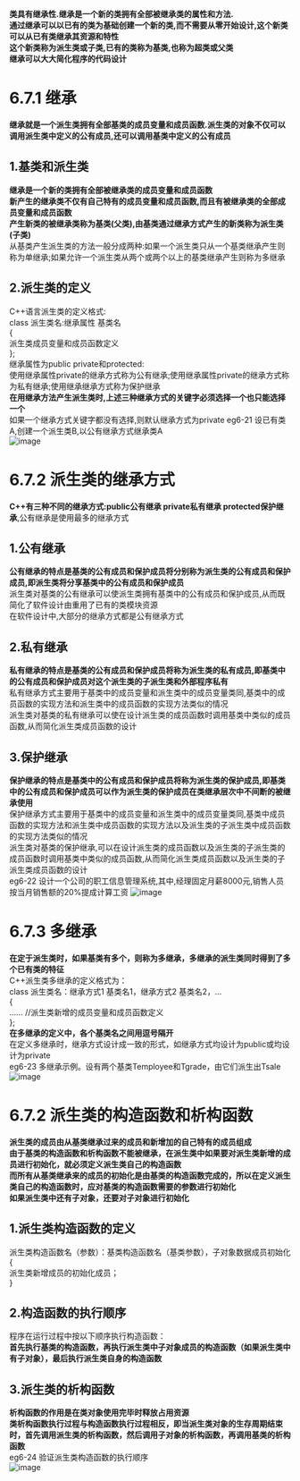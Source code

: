 **类具有继承性.继承是一个新的类拥有全部被继承类的属性和方法.**  
**通过继承可以以已有的类为基础创建一个新的类,而不需要从零开始设计,这个新类可以从已有类继承其资源和特性**  
**这个新类称为派生类或子类,已有的类称为基类,也称为超类或父类**  
**继承可以大大简化程序的代码设计**  
# 6.7.1 继承
**继承就是一个派生类拥有全部基类的成员变量和成员函数.派生类的对象不仅可以调用派生类中定义的公有成员,还可以调用基类中定义的公有成员**  
## 1.基类和派生类
**继承是一个新的类拥有全部被继承类的成员变量和成员函数**  
**新产生的继承类不仅有自己特有的成员变量和成员函数,而且有被继承类的全部成员变量和成员函数**  
**产生新类的被继承类称为基类(父类),由基类通过继承方式产生的新类称为派生类(子类)**  
从基类产生派生类的方法一般分成两种:如果一个派生类只从一个基类继承产生则称为单继承;如果允许一个派生类从两个或两个以上的基类继承产生则称为多继承  
## 2.派生类的定义
C++语言派生类的定义格式:  
class 派生类名:继承属性 基类名  
{  
派生类成员变量和成员函数定义  
};  
继承属性为public private和protected:  
使用继承属性private的继承方式称为公有继承;使用继承属性private的继承方式称为私有继承;使用继承继承方式称为保护继承  
**在用继承方法产生派生类时,上述三种继承方式的关键字必须选择一个也只能选择一个**  
如果一个继承方式关键字都没有选择,则默认继承方式为private
eg6-21 设已有类A,创建一个派生类B,以公有继承方式继承类A  
![image](https://user-images.githubusercontent.com/77609544/113510114-b6838f00-958b-11eb-96c5-ba4e4babb5ad.png)
# 6.7.2 派生类的继承方式
**C++有三种不同的继承方式:public公有继承 private私有继承 protected保护继承**,公有继承是使用最多的继承方式  
## 1.公有继承
**公有继承的特点是基类的公有成员和保护成员将分别称为派生类的公有成员和保护成员,即派生类将分享基类中的公有成员和保护成员**  
派生类对基类的公有继承可以使派生类拥有基类中的公有成员和保护成员,从而既简化了软件设计由重用了已有的类模块资源  
在软件设计中,大部分的继承方式都是公有继承方式  
## 2.私有继承
**私有继承的特点是基类的公有成员和保护成员将称为派生类的私有成员,即基类中的公有成员和保护成员对这个派生类的子派生类和外部程序私有**  
私有继承方式主要用于基类中的成员变量和派生类中的成员变量类同,基类中的成员函数的实现方法和派生类中的成员函数的实现方法类似的情况  
派生类对基类的私有继承可以使在设计派生类的成员函数时调用基类中类似的成员函数,从而简化派生类成员函数的设计  
## 3.保护继承
**保护继承的特点是基类中的公有成员和保护成员将称为派生类的保护成员,即基类中的公有成员和保护成员可以作为派生类的保护成员在类继承层次中不间断的被继承使用**  
保护继承方式主要用于基类中的成员变量和派生类中的成员变量类同,基类中成员函数的实现方法和派生类中成员函数的实现方法以及派生类的子派生类中成员函数的实现方法类似的情况  
派生类对基类的保护继承,可以在设计派生类的成员函数以及派生类的子派生类的成员函数时调用基类中类似的成员函数,从而简化派生类成员函数以及派生类的子派生类成员函数的设计  
eg6-22 设计一个公司的职工信息管理系统,其中,经理固定月薪8000元,销售人员按当月销售额的20%提成计算工资
![image](https://user-images.githubusercontent.com/77609544/113510865-6c041180-958f-11eb-8d86-78653add3f23.png)
# 6.7.3 多继承
**在定于派生类时，如果基类有多个，则称为多继承，多继承的派生类同时得到了多个已有类的特征**  
C++派生类多继承的定义格式为：  
class 派生类名：继承方式1 基类名1，继承方式2 基类名2，…  
{  
……  //派生类新增的成员变量和成员函数定义  
};  
**在多继承的定义中，各个基类名之间用逗号隔开**  
在定义多继承时，继承方式设计成一致的形式，如继承方式均设计为public或均设计为private  
eg6-23 多继承示例。设有两个基类Temployee和Tgrade，由它们派生出Tsale  
![image](https://user-images.githubusercontent.com/77609544/113576600-6cb1ac00-9652-11eb-814b-a774225a9016.png)
# 6.7.2 派生类的构造函数和析构函数
**派生类的成员由从基类继承过来的成员和新增加的自己特有的成员组成**  
**由于基类的构造函数和析构函数不能被继承，在派生类中如果要对派生类新增的成员进行初始化，就必须定义派生类自己的构造函数**  
**而所有从基类继承来的成员的初始化是由基类的构造函数完成的，所以在定义派生类自己的构造函数时，应对基类的构造函数需要的参数进行初始化**  
**如果派生类中还有子对象，还要对子对象进行初始化**  
## 1.派生类构造函数的定义
派生类构造函数名（参数）：基类构造函数名（基类参数），子对象数据成员初始化  
{  
派生类新增成员的初始化成员；  
}  
## 2.构造函数的执行顺序
程序在运行过程中按以下顺序执行构造函数：  
**首先执行基类的构造函数，再执行派生类中子对象成员的构造函数（如果派生类中有子对象），最后执行派生类自身的构造函数**
## 3.派生类的析构函数
**析构函数的作用是在类对象使用完毕时释放占用资源**  
**类析构函数执行过程与构造函数执行过程相反，即当派生类对象的生存周期结束时，首先调用派生类的析构函数，然后调用子对象的析构函数，再调用基类的析构函数**  
eg6-24 验证派生类构造函数的执行顺序  
![image](https://user-images.githubusercontent.com/77609544/113577681-36752c00-9654-11eb-91cd-47e39533eff9.png)
